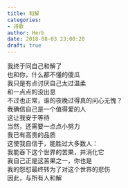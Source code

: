 ```yaml
---  
title: 和解  
categories:  
- 诗歌  
author: Herb  
date: 2018-08-03 23:00:20  
draft: true
---  
```

我终于同自己和解了  
也和你，什么都不懂的傻瓜    
我只是有点讨厌自己太过温柔  
和一点点的没出息  
不过也正常，谁的夜晚过得真的问心无愧？    
我确信自己是一个值得爱的人  
这让我安于等待  
当然，还需要一点点小努力    
我已有高贵的品质  
这使我自信于，能胜过大多数人：  
我能吞下这个世界的苦果，并消化它    
我自己正是这苦果之一，你也是  
我的怨怼最终转为了对这个世界的悲伤  
因此，与所有人和解